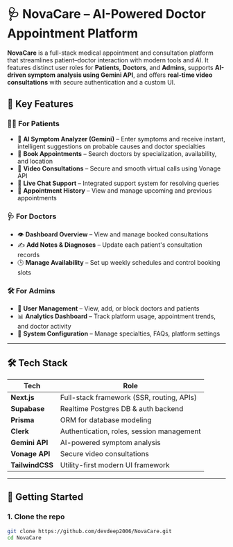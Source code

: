 # 🩺 NovaCare – AI-Powered Doctor Appointment Platform

**NovaCare** is a full-stack medical appointment and consultation platform that streamlines patient–doctor interaction with modern tools and AI. It features distinct user roles for **Patients**, **Doctors**, and **Admins**, supports **AI-driven symptom analysis using Gemini API**, and offers **real-time video consultations** with secure authentication and a custom UI.

## 🌟 Key Features

### 👨‍⚕️ For Patients
- 🧠 **AI Symptom Analyzer (Gemini)** – Enter symptoms and receive instant, intelligent suggestions on probable causes and doctor specialties
- 📅 **Book Appointments** – Search doctors by specialization, availability, and location
- 🎥 **Video Consultations** – Secure and smooth virtual calls using Vonage API
- 💬 **Live Chat Support** – Integrated support system for resolving queries
- 📜 **Appointment History** – View and manage upcoming and previous appointments

### 🩺 For Doctors
- 👁️ **Dashboard Overview** – View and manage booked consultations
- ✍️ **Add Notes & Diagnoses** – Update each patient's consultation records
- 🕒 **Manage Availability** – Set up weekly schedules and control booking slots

### 🛠️ For Admins
- 👥 **User Management** – View, add, or block doctors and patients
- 📊 **Analytics Dashboard** – Track platform usage, appointment trends, and doctor activity
- 🔧 **System Configuration** – Manage specialties, FAQs, platform settings

---

## 🛠️ Tech Stack

| Tech            | Role                                           |
|-----------------|------------------------------------------------|
| **Next.js**     | Full-stack framework (SSR, routing, APIs)      |
| **Supabase**    | Realtime Postgres DB & auth backend            |
| **Prisma**      | ORM for database modeling                      |
| **Clerk**       | Authentication, roles, session management      |
| **Gemini API**  | AI-powered symptom analysis                    |
| **Vonage API**  | Secure video consultations                     |
| **TailwindCSS** | Utility-first modern UI framework              |

---

## 🚀 Getting Started

### 1. Clone the repo
```bash
git clone https://github.com/devdeep2006/NovaCare.git
cd NovaCare
